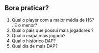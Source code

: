 ## Bora praticar?

1. Qual o player com a maior média de HS?  
    . E o menor? 
2. Qual o pais  que possui mais jogadores ?
3. Qual o mapa mais jogado?
4. Qual o histórico DAP?
5. Qual dia de mais DAP?